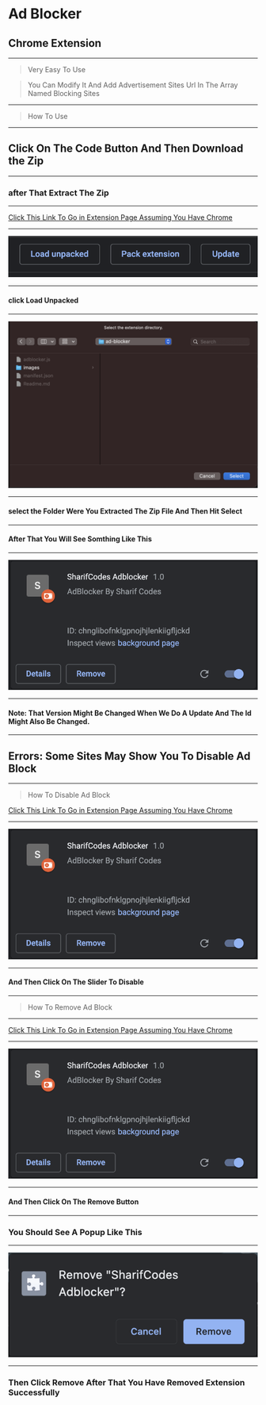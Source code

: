 # Ad Blocker
## Chrome Extension

---
> Very Easy To Use

> You Can Modify It And Add  Advertisement Sites Url In The Array Named Blocking Sites



---
> How To Use
---

## Click On The Code Button And Then Download the Zip

---

### after That Extract The Zip

---

[Click This Link To Go in Extension Page Assuming You Have Chrome](chrome://extensions)

---

![First Step](https://raw.githubusercontent.com/sharifjameel90/ad-blocker/main/images/Step1.png)

---

#### click Load Unpacked

---

![Second Step](https://raw.githubusercontent.com/sharifjameel90/ad-blocker/main/images/Step2.png)

---

#### select the Folder Were You Extracted The Zip File And Then Hit Select

---

#### After That You Will See Somthing Like This

---
![Extension Image](https://raw.githubusercontent.com/sharifjameel90/ad-blocker/main/images/Extension.png)

---
#### Note: That Version Might Be Changed When We Do A Update And The Id Might Also Be Changed.


---

## Errors: Some Sites May Show You To Disable Ad Block


---
> How To Disable Ad Block

[Click This Link To Go in Extension Page Assuming You Have Chrome](chrome://extensions)

---

![Extension Image](https://raw.githubusercontent.com/sharifjameel90/ad-blocker/main/images/Extension.png)

---

#### And Then Click On The Slider To Disable

---


> How To Remove Ad Block

---

[Click This Link To Go in Extension Page Assuming You Have Chrome](chrome://extensions)

---

![Extension Image](https://raw.githubusercontent.com/sharifjameel90/ad-blocker/main/images/Extension.png)

---

#### And Then Click On The Remove Button

---

### You Should See A Popup Like This

---

![Popup Image](https://raw.githubusercontent.com/sharifjameel90/ad-blocker/main/images/RemoveExt.png)

---

### Then Click Remove After That You Have Removed Extension Successfully